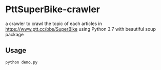 # PttSuperBike-crawler

a crawler to crawl the topic of each articles in https://www.ptt.cc/bbs/SuperBike using Python 3.7 with beautiful soup package

Usage
----
```
python demo.py
```
